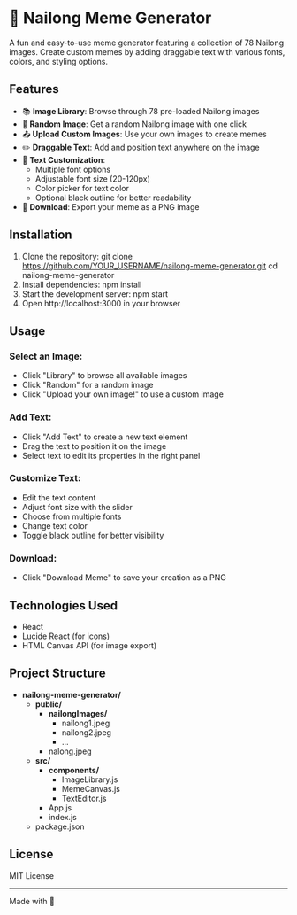 # 💛 Nailong Meme Generator

A fun and easy-to-use meme generator featuring a collection of 78 Nailong images. Create custom memes by adding draggable text with various fonts, colors, and styling options.

## Features

- 📚 **Image Library**: Browse through 78 pre-loaded Nailong images
- 🎲 **Random Image**: Get a random Nailong image with one click
- 📤 **Upload Custom Images**: Use your own images to create memes
- ✏️ **Draggable Text**: Add and position text anywhere on the image
- 🎨 **Text Customization**:
  - Multiple font options
  - Adjustable font size (20-120px)
  - Color picker for text color
  - Optional black outline for better readability
- 💾 **Download**: Export your meme as a PNG image

## Installation

1. Clone the repository:
git clone https://github.com/YOUR_USERNAME/nailong-meme-generator.git
cd nailong-meme-generator
2. Install dependencies:
npm install
3. Start the development server:
npm start
4. Open http://localhost:3000 in your browser

## Usage

### Select an Image:
- Click "Library" to browse all available images
- Click "Random" for a random image
- Click "Upload your own image!" to use a custom image

### Add Text:
- Click "Add Text" to create a new text element
- Drag the text to position it on the image
- Select text to edit its properties in the right panel

### Customize Text:
- Edit the text content
- Adjust font size with the slider
- Choose from multiple fonts
- Change text color
- Toggle black outline for better visibility

### Download:
- Click "Download Meme" to save your creation as a PNG

## Technologies Used

- React
- Lucide React (for icons)
- HTML Canvas API (for image export)

## Project Structure

- **nailong-meme-generator/**
  - **public/**
    - **nailongImages/**
      - nailong1.jpeg
      - nailong2.jpeg
      - ...
    - nalong.jpeg
  - **src/**
    - **components/**
      - ImageLibrary.js
      - MemeCanvas.js
      - TextEditor.js
    - App.js
    - index.js
  - package.json

## License

MIT License

---

Made with 💛